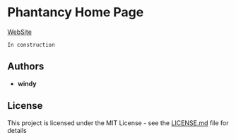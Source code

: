 # Phantancy Home Page

[WebSite](http://www.phantancy.org)
```
In construction
```
## Authors
* **windy**

## License

This project is licensed under the MIT License - see the [LICENSE.md](LICENSE) file for details
